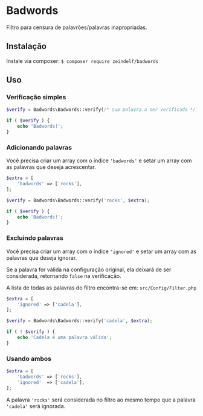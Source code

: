# Badwords

Filtro para censura de palavrões/palavras inapropriadas.

## Instalação

Instale via composer: `$ composer require zeindelf/badwords`

## Uso

### Verificação simples

```php
$verify = Badwords\Badwords::verify(/* sua palavra a ser verificada */);

if ( $verify ) {
	echo 'Badwords!';
}
```

### Adicionando palavras

Você precisa criar um array com o índice `'badwords'` e setar um array com as palavras que deseja acrescentar.

```php
$extra = [
	'badwords' => ['rocks'],
];

$verify = Badwords\Badwords::verify('rocks', $extra);

if ( $verify ) {
	echo 'Badwords!';
}
```

### Excluindo palavras

Você precisa criar um array com o índice `'ignored'` e setar um array com as palavras que deseja ignorar.

Se a palavra for válida na configuração original, ela deixará de ser considerada, retornando `false` na verificação.

A lista de todas as palavras do filtro encontra-se em: `src/Config/Filter.php`

```php
$extra = [
	'ignored' => ['cadela'],
];

$verify = Badwords\Badwords::verify('cadela', $extra);

if ( ! $verify ) {
	echo 'Cadela é uma palavra válida';
}
```

### Usando ambos

```php
$extra = [
	'badwords' => ['rocks'],
	'ignored'  => ['cadela'],
];
```
A palavra `'rocks'` será considerada no filtro ao mesmo tempo que a palavra `'cadela'` será ignorada.